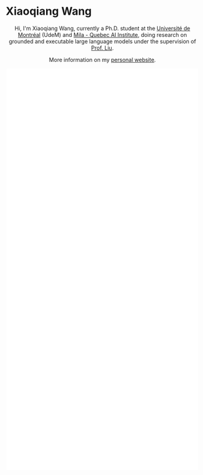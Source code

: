 # Xiaoqiang Wang

<p align="center">Hi, I'm Xiaoqiang Wang, currently a Ph.D. student at the <a href="https://www.umontreal.ca/en/">Université de Montréal</a> (UdeM) and <a href="https://mila.quebec/en">Mila - Quebec AI Institute</a>, doing research on grounded and executable large language models under the supervision of <a href="https://www-labs.iro.umontreal.ca/~liubang/">Prof. Liu</a>.</p>

<p align="center">More information on my <a href="https://github.com/Robert-xiaoqiang">personal website</a>.</p>

<p align="center"><img width=500 src="https://github.com/Robert-xiaoqiang/Robert-xiaoqiang/blob/master/github-metrics.svg"></p>
